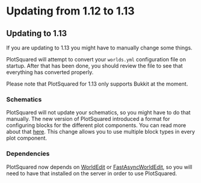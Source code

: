 # Updating from 1.12 to 1.13

## Updating to 1.13

If you are updating to 1.13 you might have to manually change some things.

PlotSquared will attempt to convert your `worlds.yml` configuration file on startup. After that has been done, you should review the file to see that everything has converted properly.

Please note that PlotSquared for 1.13 only supports Bukkit at the moment.

### Schematics

PlotSquared will not update your schematics, so you might have to do that manually.
The new version of PlotSquared introduced a format for configuring blocks for the different plot components. You can read more about that [here](../block-bucket.md). This
change allows you to use multiple block types in every plot component.

### Dependencies

PlotSquared now depends on [WorldEdit](https://dev.bukkit.org/projects/worldedit/files) or [FastAsyncWorldEdit](https://www.spigotmc.org/resources/fast-async-worldedit.13932), so you will need to have that installed on the server in order to use PlotSquared.
